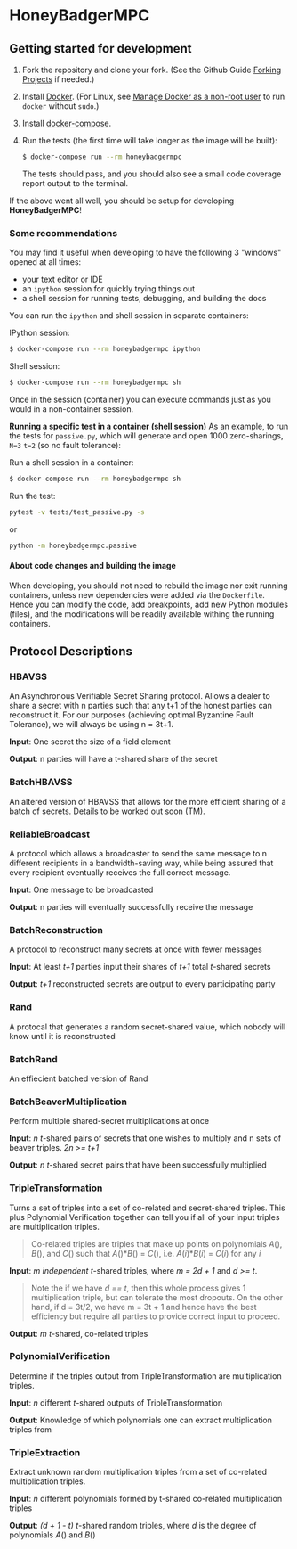 # HoneyBadgerMPC

## Getting started for development

1. Fork the repository and clone your fork. (See the Github Guide
   [Forking Projects](https://guides.github.com/activities/forking/) if
   needed.)

2. Install [Docker](https://docs.docker.com/install/). (For Linux, see
   [Manage Docker as a non-root user](https://docs.docker.com/install/linux/linux-postinstall/#manage-docker-as-a-non-root-user)
   to run `docker` without `sudo`.)

3. Install [docker-compose](https://docs.docker.com/compose/install/).

4. Run the tests (the first time will take longer as the image will be built):

   ```bash
   $ docker-compose run --rm honeybadgermpc
   ```

   The tests should pass, and you should also see a small code coverage report
   output to the terminal.

If the above went all well, you should be setup for developing
**HoneyBadgerMPC**!

### Some recommendations
You may find it useful when developing to have the following 3 "windows"
opened at all times:

* your text editor or IDE
* an `ipython` session for quickly trying things out
* a shell session for running tests, debugging, and building the docs

You can run the `ipython` and shell session in separate containers:

IPython session:

```bash
$ docker-compose run --rm honeybadgermpc ipython
```

Shell session:

```bash
$ docker-compose run --rm honeybadgermpc sh
```

Once in the session (container) you can execute commands just as you would in
a non-container session.

**Running a specific test in a container (shell session)**
As an example, to run the tests for `passive.py`, which will generate and open
1000 zero-sharings, `N=3` `t=2` (so no fault tolerance):

Run a shell session in a container:

```bash
$ docker-compose run --rm honeybadgermpc sh
```

Run the test:

```bash
pytest -v tests/test_passive.py -s
```

or

```bash
python -m honeybadgermpc.passive
```

#### About code changes and building the image
When developing, you should not need to rebuild the image nor exit running
containers, unless new dependencies were added via the `Dockerfile`. Hence you
can modify the code, add breakpoints, add new Python modules (files), and the
modifications will be readily available withing the running containers.


## Protocol Descriptions
### HBAVSS
An Asynchronous Verifiable Secret Sharing protocol. Allows a dealer to share a secret with n parties such that any t+1 of the honest parties can reconstruct it. For our purposes (achieving optimal Byzantine Fault Tolerance), we will always be using n = 3t+1.

**Input**: One secret the size of a field element

**Output**: n parties will have a t-shared share of the secret

### BatchHBAVSS
An altered version of HBAVSS that allows for the more efficient sharing of a batch of secrets. Details to be worked out soon (TM).

### ReliableBroadcast
A protocol which allows a broadcaster to send the same message to n different recipients in a bandwidth-saving way, while being assured that every recipient eventually receives the full correct message.

**Input**: One message to be broadcasted

**Output**: n parties will eventually successfully receive the message

### BatchReconstruction
A protocol to reconstruct many secrets at once with fewer messages

**Input**:  At least *t+1* parties input their shares of *t+1* total *t*-shared secrets 

**Output**: *t+1* reconstructed secrets are output to every participating party

### Rand
A protocal that generates a random secret-shared value, which nobody will know until it is reconstructed

### BatchRand
An effiecient batched version of Rand

### BatchBeaverMultiplication
Perform multiple shared-secret multiplications at once

**Input**: *n t*-shared pairs of secrets that one wishes to multiply and n sets of beaver triples. *2n >= t+1*

**Output**: *n t*-shared secret pairs that have been successfully multiplied

### TripleTransformation
Turns a set of triples into a set of co-related and secret-shared triples. This plus Polynomial Verification together can tell you if all of your input triples are multiplication triples.
> Co-related triples are triples that make up points on polynomials *A*(), *B*(), and *C*() such that *A*()**B*() = *C*(), i.e. *A*(*i*)**B*(*i*) = *C*(*i*) for any *i*

**Input**: *m independent t*-shared triples, where *m = 2d + 1* and *d >= t*. 
>Note the if we have *d == t*, then this whole process gives 1 multiplication triple, but can tolerate the most dropouts. On the other hand, if d = 3t/2, we have m = 3t + 1 and hence have the best efficiency but require all parties to provide correct input to proceed.

**Output**:  *m t*-shared, co-related triples

### PolynomialVerification
Determine if the triples output from TripleTransformation are multiplication triples.

**Input**: *n* different *t*-shared outputs of TripleTransformation

**Output**: Knowledge of which polynomials one can extract multiplication triples from

### TripleExtraction
Extract unknown random multiplication triples from a set of co-related multiplication triples.

**Input**: *n* different polynomials formed by t-shared co-related multiplication triples

**Output**: *(d + 1 - t) t*-shared random triples, where *d* is the degree of polynomials *A*() and *B*()
